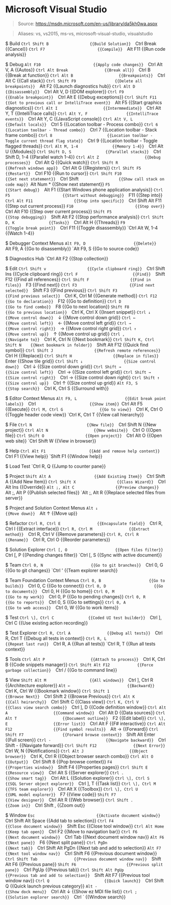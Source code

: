 # Microsoft Visual Studio

> Source: https://msdn.microsoft.com/en-us/library/da5kh0wa.aspx

> Aliases: vs, vs2015, ms-vs, microsoft-visual-studio, visualstudio

$ Build
    `Ctrl Shift B                  {{Build Solution}} 
    `Ctrl Break                    {{Cancel}} 
    `Ctrl F7                       {{Compile}} 
    `Alt F11                       {{Run code analysis}} 

$ Debug
    `Alt F10                       {{Apply code changes}} 
    `Ctrl Alt V, A                 {{Autos}} 
    `Ctrl Alt Break                {{Break all}} 
    `Ctrl B                        {{Break at function}} 
    `Ctrl Alt B                    {{Breakpoints}} 
    `Ctrl Alt C                    {{Call stack}} 
    `Ctrl Shift F9                 {{Delete all breakpoints}} 
    `Alt F2                        {{Launch diagnostics hub}} 
    `Ctrl Alt D                    {{Disassembly}} 
    `Ctrl Alt V, D                 {{DOM explorer}} 
    `Ctrl F9                       {{Enable breakpoint}} 
    `Ctrl Alt E                    {{Debug exceptions}} 
    `Ctrl Shift F11                {{Got to previous call or IntelliTrace event}} 
    `Alt F5                        {{Start graphics diagnostics}} 
    `Ctrl Alt I                    {{Intermmediate}} 
    `Ctrl Alt Y, T                 {{IntelliTrace calls}} 
    `Ctrl Alt Y, F                 {{IntelliTrace events}} 
    `Ctrl Alt Y, C                 {{JavaScript console}} 
    `Ctrl Alt V, L                 {{Default locals}} 
    `Ctrl 5                        {{Location toolbar - Process combo}} 
    `Ctrl 6                        {{Location toolbar - Thread combo}} 
    `Ctrl 7                        {{Location toolbar - Stack frame combo}} 
    `Ctrl 8                        {{Location toolbar - Toggle current thread flag state}} 
    `Ctrl 9                        {{Location toolbar - Toggle flagged threads}} 
    `Ctrl Alt M, 1-4               {{Memory 1-4}} 
    `Ctrl Alt U                    {{Modules}} 
    `Ctrl Shift D, S               {{Parallel stacks}} 
    `Ctrl Shift D, 1-4             {{Parallel watch 1-4}} 
    `Ctrl Alt Z                    {{Debug processes}} 
    `Ctrl Alt Q                    {{Quick watch}} 
    `Ctrl Shift R                  {{Refresh windows app}} 
    `Ctrl Alt G                    {{Registers}} 
    `Ctrl Shift F5                 {{Restart}} 
    `Ctrl F10                      {{Run to cursor}} 
    `Ctrl Shift F10                {{Set next statement}} 
    `Ctrl Shift `                  {{Show call stack on code map}} 
    `Alt Num *                     {{Show next statement}} 
    `F5                            {{Start debug}} 
    `Alt F1                        {{Start Windows phone application analysis}} 
    `Ctrl F5                       {{Start without debugging}} 
    `F11                           {{Step into}} 
    `Ctrl Alt F11                  {{Step into specific}} 
    `Ctrl Shift Alt F11            {{Step out current process}} 
    `F10                           {{Step over}} 
    `Ctrl Alt F10                  {{Step over current process}} 
    `Shift F5                      {{Stop debugging}} 
    `Shift Alt F2                  {{Stop performance analysis}} 
    `Ctrl Shift D, K               {{Tasks}} 
    `Ctrl Alt H                    {{Threads}} 
    `F9                            {{Toggle break point}} 
    `Ctrl F11                      {{Toggle disassembly}} 
    `Ctrl Alt W, 1-4               {{Watch 1-4}} 

$ Debugger Context Menus
    `Alt F9, D                     {{Delete}} 
    `Alt F9, A                     {{Go to disassembly}} 
    `Alt F9, S                     {{Go to source code}} 

$ Diagnostics Hub
    `Ctrl Alt F2                   {{Stop collection}} 

$ Edit
    `Ctrl Shift v                  {{Cycle clipboard ring}} 
    `Ctrl Shift Ins                {{Cycle clipboard ring}} 
    `Ctrl F                        {{Find}} 
    `Shift F12                     {{Find all references}} 
    `Ctrl Shift F                  {{Find in files}} 
    `F3                            {{Find next}} 
    `Ctrl F3                       {{Find next selected}} 
    `Shift F3                      {{Find previous}} 
    `Ctrl Shift F3                 {{Find previous select}} 
    `Ctrl K, Ctrl M                {{Generate method}} 
    `Ctrl F12                      {{Go to declaration}} 
    `F12                           {{Go to definition}} 
    `Ctrl D                        {{Go to find combo}} 
    `F8                            {{Go to next location}} 
    `Shift F8                      {{Go to previous location}} 
    `Ctrl K, Ctrl X                {{Insert snippet}} 
    `Ctrl ↓                        {{Move control down}} 
    `↓                             {{Move control down grid}} 
    `Ctrl ←                        {{Move control left}} 
    `←                             {{Move control left grid}} 
    `Ctrl →                        {{Move control right}} 
    `→                             {{Move control right grid}} 
    `Ctrl ↑                        {{Move control up}} 
    `↑                             {{Move control up grid}} 
    `Ctrl ,                        {{Navigate to}} 
    `Ctrl K, Ctrl N                {{Next bookmark}} 
    `Ctrl Shift K, Ctrl Shift N    {{Next bookmark in folder}} 
    `Shift Alt F12                 {{Quick find symbol}} 
    `Ctrl Shift J                  {{Refresh remote references}} 
    `Ctrl H                        {{Replace}} 
    `Ctrl Shift H                  {{Replace in files}} 
    `Enter                         {{Show tile grid}} 
    `Ctrl Shift ↓                  {{Size control down}} 
    `Ctrl ↓                        {{Size control down grid}} 
    `Ctrl Shift →                  {{Size control left}} 
    `Ctrl →                        {{Size control left grid}} 
    `Ctrl Shift →                  {{Size control right}} 
    `Ctrl →                        {{Size control down right}} 
    `Ctrl Shift ↑                  {{Size control up}} 
    `Ctrl ↑                        {{Size control up grid}} 
    `Alt F3, S                     {{Stop search}} 
    `Ctrl K, Ctrl S                {{Surround with}} 

$ Editor Context Menus
    `Alt F9, L                     {{Edit break point labels}} 
    `Ctrl `                        {{Show item}} 
    `Ctrl Alt F5                   {{Execute}} 
    `Ctrl M, Ctrl G                {{Go to view}} 
    `Ctrl K, Ctrl O                {{Toggle header code view}} 
    `Ctrl K, Ctrl T                {{View call hierarchy}} 

$ File
    `Ctrl N                        {{New file}} 
    `Ctrl Shift N                  {{New project}} 
    `Ctrl Alt N                    {{New website}} 
    `Ctrl O                        {{Open file}} 
    `Ctrl Shift O                  {{Open project}} 
    `Ctrl Alt O                    {{Open web site}} 
    `Ctrl Shift W                  {{View in browser}} 

$ Help
    `Ctrl Alt F1                   {{Add and remove help content}} 
    `Ctrl F1                       {{View help}} 
    `Shift F1                      {{Window help}} 

$ Load Test
    `Ctrl R, Q                     {{Jump to counter pane}} 

$ Project
    `Shift Alt A                   {{Add Existing Item}} 
    `Ctrl Shift A                  {{Add New Item}} 
    `Ctrl Shift X                  {{Class Wizard}} 
    `Ctrl Alt Ins                  {{Override}} 
    `Alt ;, Alt C                  {{Preview changes}} 
    `Alt ;, Alt P                  {{Publish selected files}} 
    `Alt ;, Alt R                  {{Replace selected files from server}} 

$ Project and Solution Context Menus
    `Alt ↓                         {{Move down}} 
    `Alt ↑                         {{Move up}} 

$ Refactor
    `Ctrl R, Ctrl E                {{Encapsulate field}} 
    `Ctrl R, Ctrl I                {{Extract interface}} 
    `Ctrl R, Ctrl M                {{Extract method}} 
    `Ctrl R, Ctrl V                {{Remove parameters}} 
    `Ctrl R, Ctrl R                {{Rename}} 
    `Ctrl R, Ctrl O                {{Reorder parameters}} 

$ Solution Explorer
    `Ctrl [, O                     {{Open files filter}} 
    `Ctrl [, P                     {{Pending changes filter}} 
    `Ctrl [, S                     {{Sync with active document}} 

$ Team
    `Ctrl 0, N                     {{Go to git branches}} 
    `Ctrl 0, G                     {{Go to git changes}} 
    `Ctrl '                        {{Team explorer search}} 

$ Team Foundation Context Menus
    `Ctrl 0, B                     {{Go to builds}} 
    `Ctrl 0, C                     {{Go to connect}} 
    `Ctrl 0, D                     {{Go to documents}} 
    `Ctrl 0, H                     {{Go to home}} 
    `Ctrl 0, M                     {{Go to my work}} 
    `Ctrl 0, P                     {{Go to pending changes}} 
    `Ctrl 0, R                     {{Go to reports}} 
    `Ctrl 0, S                     {{Go to settings}} 
    `Ctrl 0, A                     {{Go to web access}} 
    `Ctrl 0, W                     {{Go to work items}} 

$ Test
    `Ctrl \], Ctrl C               {{Coded UI test builder}} 
    `Ctrl \], Ctrl C               {{Use existing action recording}} 

$ Test Explorer
    `Ctrl R, Ctrl A                {{Debug all tests}} 
    `Ctrl R, Ctrl T                {{Debug all tests in context}} 
    `Ctrl R, L                     {{Repeat last run}} 
    `Ctrl R, A                     {{Run all tests}} 
    `Ctrl R, T                     {{Run all tests context}} 

$ Tools
    `Ctrl Alt P                    {{Attach to process}} 
    `Ctrl K, Ctrl B                {{Code snippets manager}} 
    `Ctrl Shift Alt F12            {{Force garbage collection}} 
    `Ctrl /                        {{Go to command line}} 

$ View
    `Shift Alt M                   {{All windows}} 
    `Ctrl \], Ctrl R               {{Architecture explorer}} 
    `Alt ←                         {{Backward}} 
    `Ctrl K, Ctrl W                {{Bookmark window}} 
    `Ctrl Shift 1                  {{Browse Next}} 
    `Ctrl Shift 2                  {{Browse Previous}} 
    `Ctrl Alt K                    {{Call heirarchy}} 
    `Ctrl Shift C                  {{Class view}} 
    `Ctrl K, Ctrl V                {{Class view search combo}} 
    `Ctrl \], D                    {{Code definition window}} 
    `Ctrl Alt A                    {{Command window}} 
    `Ctrl Alt D                    {{Data sources}} 
    `Ctrl Alt T                    {{Document outline}} 
    `F2                            {{Edit label}} 
    `Ctrl \], E                    {{Error list}} 
    `Ctrl Alt F                    {{F# interactive}} 
    `Ctrl Alt F12                  {{Find symbol results}} 
    `Alt →                         {{Forward}} 
    `Ctrl Shift F7                 {{Forward browse context}} 
    `Shift Alt Enter               {{Full screen}} 
    `Ctrl -                        {{Navigate backward}} 
    `Ctrl Shift -                  {{Navigate forward}} 
    `Ctrl Shift F12                {{Next Error}} 
    `Ctrl W, N                     {{Notifications}} 
    `Ctrl Alt J                    {{Object browser}} 
    `Ctrl K, Ctrl R                {{Object browser search combo}} 
    `Ctrl Alt O                    {{Output}} 
    `Ctrl Shift 8                  {{Pop browse context}} 
    `F4                            {{Properties window}} 
    `Shift F4                      {{Properties pages}} 
    `Ctrl Shift E                  {{Resource view}} 
    `Ctrl Alt S                    {{Server explorer}} 
    `Ctrl .                        {{Show smart tag}} 
    `Ctrl Alt L                    {{Solution explorer}} 
    `Ctrl \], Ctrl S               {{SQL Server object explorer}} 
    `Ctrl \], T                    {{Task list}} 
    `Ctrl \], Ctrl M               {{TFS team explorer}} 
    `Ctrl Alt X                    {{Toolbox}} 
    `Ctrl \], Ctrl U               {{UML model explorer}} 
    `F7                            {{View code}} 
    `Shift F7                      {{View designer}} 
    `Ctrl Alt R                    {{Web browser}} 
    `Ctrl Shift .                  {{Zoom in}} 
    `Ctrl Shift ,                  {{Zoom out}} 

$ Window
    `Esc                           {{Activate document window}} 
    `Ctrl Shift Alt Space          {{Add tab to selection}} 
    `Ctrl F4                       {{Close document window}} 
    `Shift Esc                     {{Close tool window}} 
    `Ctrl Alt Home                 {{Keep tab open}} 
    `Ctrl F2                       {{Move to navigation bar}} 
    `Ctrl F6                       {{Next document window}} 
    `Ctrl Tab                      {{Next document window nav}} 
    `Alt F6                        {{Next pane}} 
    `F6                            {{Next split pane}} 
    `Ctrl PgDn                     {{Next tab}} 
    `Ctrl Shift Alt PgDn           {{Next tab and add to selection}} 
    `Alt F7                        {{Next tool window nav}} 
    `Ctrl Shift F6                 {{Previous document window}} 
    `Ctrl Shift Tab                {{Previous document window nav}} 
    `Shift Alt F6                  {{Previous pane}} 
    `Shift F6                      {{Previous split pane}} 
    `Ctrl PgUp                     {{Previous tab}} 
    `Ctrl Shift Alt PgUp           {{Previous tab and add to selection}} 
    `Shift Alt F7                  {{Previous tool window nav}} 
    `Ctrl Q                        {{Quick launch}} 
    `Ctrl Shift Q                  {{Quick launch previous category}} 
    `Alt -                         {{Show dock menu}} 
    `Ctrl Alt ↓                    {{Show ez MDI file list}} 
    `Ctrl ;                        {{Solution explorer search}} 
    `Ctrl `                        {{Window search}} 

